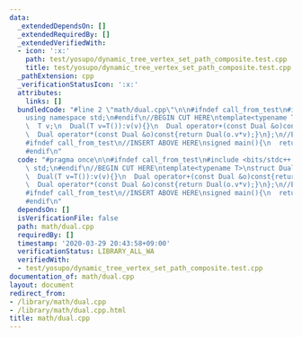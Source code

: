```yaml
---
data:
  _extendedDependsOn: []
  _extendedRequiredBy: []
  _extendedVerifiedWith:
  - icon: ':x:'
    path: test/yosupo/dynamic_tree_vertex_set_path_composite.test.cpp
    title: test/yosupo/dynamic_tree_vertex_set_path_composite.test.cpp
  _pathExtension: cpp
  _verificationStatusIcon: ':x:'
  attributes:
    links: []
  bundledCode: "#line 2 \"math/dual.cpp\"\n\n#ifndef call_from_test\n#include <bits/stdc++.h>\n\
    using namespace std;\n#endif\n//BEGIN CUT HERE\ntemplate<typename T>\nstruct Dual{\n\
    \  T v;\n  Dual(T v=T()):v(v){}\n  Dual operator+(const Dual &o)const{return Dual(o.v+v);}\n\
    \  Dual operator*(const Dual &o)const{return Dual(o.v*v);}\n};\n//END CUT HERE\n\
    #ifndef call_from_test\n//INSERT ABOVE HERE\nsigned main(){\n  return 0;\n}\n\
    #endif\n"
  code: "#pragma once\n\n#ifndef call_from_test\n#include <bits/stdc++.h>\nusing namespace\
    \ std;\n#endif\n//BEGIN CUT HERE\ntemplate<typename T>\nstruct Dual{\n  T v;\n\
    \  Dual(T v=T()):v(v){}\n  Dual operator+(const Dual &o)const{return Dual(o.v+v);}\n\
    \  Dual operator*(const Dual &o)const{return Dual(o.v*v);}\n};\n//END CUT HERE\n\
    #ifndef call_from_test\n//INSERT ABOVE HERE\nsigned main(){\n  return 0;\n}\n\
    #endif\n"
  dependsOn: []
  isVerificationFile: false
  path: math/dual.cpp
  requiredBy: []
  timestamp: '2020-03-29 20:43:58+09:00'
  verificationStatus: LIBRARY_ALL_WA
  verifiedWith:
  - test/yosupo/dynamic_tree_vertex_set_path_composite.test.cpp
documentation_of: math/dual.cpp
layout: document
redirect_from:
- /library/math/dual.cpp
- /library/math/dual.cpp.html
title: math/dual.cpp
---
```

